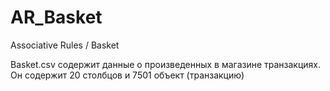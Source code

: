 # AR_Basket
Associative Rules / Basket

Basket.csv содержит данные о произведенных в магазине транзакциях. Он содержит 20 столбцов и 7501 объект (транзакцию)
